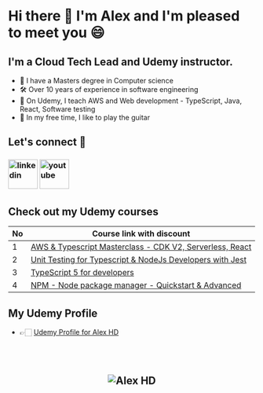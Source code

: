 # Hi there 👋  I'm Alex and I'm pleased to meet you 😄

## **I'm a Cloud Tech Lead and Udemy instructor.**
 - 💾 I have a Masters degree in Computer science
 - 🛠️ Over 10 years of experience in software engineering
 - 👔 On Udemy, I teach AWS and Web development - TypeScript, Java, React, Software testing
 - 🎸 In my free time, I like to play the guitar


## **Let's connect** 👋 &nbsp;

<h3 align="left">
<a href="https://www.linkedin.com/in/horea-d-02598a137/"><img src="https://img.icons8.com/color/96/000000/linkedin.png" alt="linkedin" width="60" height="60"/></a>
<a href="https://www.youtube.com/@concisedeveloper/videos" target="_blank"><img src="https://img.icons8.com/color/344/youtube-play.png" alt="youtube" width="60" height="60"/></a>


## **Check out my Udemy courses**

| No  | Course link with discount | 
| --- | ----------- | 
| 1 | [AWS & Typescript Masterclass - CDK V2, Serverless, React](https://www.udemy.com/course/aws-typescript-cdk-serverless-react/?couponCode=OCT2023) |
| 2 | [Unit Testing for Typescript & NodeJs Developers with Jest](https://www.udemy.com/course/unit-testing-typescript-nodejs/?couponCode=OCT2023) |
| 3 | [TypeScript 5 for developers](https://www.udemy.com/course/typescript-full-stack-programming/?couponCode=OCT2023) |
| 4 | [NPM - Node package manager - Quickstart & Advanced](https://www.udemy.com/course/npm-node-package-manager-course/?couponCode=OCT2023) |


## **My Udemy Profile**
- 👉🏻 [Udemy Profile for Alex HD](https://www.udemy.com/user/alexhorea/)

<br>
<br>

<h2 align="center"> <img src="https://komarev.com/ghpvc/?username=alexhddev" alt="Alex HD" /> <h2>
